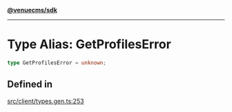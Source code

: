 [**@venuecms/sdk**](../Index.md)

***

# Type Alias: GetProfilesError

```ts
type GetProfilesError = unknown;
```

## Defined in

[src/client/types.gen.ts:253](https://github.com/venuecms/sdk/blob/f00451b8a27a69349a724b38e003e82c432884fc/src/client/types.gen.ts#L253)
